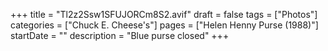 +++
title = "Tl2z2Ssw1SFUJORCm8S2.avif"
draft = false
tags = ["Photos"]
categories = ["Chuck E. Cheese's"]
pages = ["Helen Henny Purse (1988)"]
startDate = ""
description = "Blue purse closed"
+++

